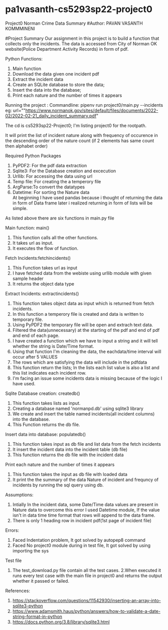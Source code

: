 # pa1vasanth-cs5293sp22-project0
Project0
Norman Crime Data Summary
#Author: PAVAN VASANTH KOMMMINENI

#Project Summary
Our assignment in this project is to build a function that collects only the incidents. The data is accessed from City of Norman OK website(Police Department Activity Records) in form of pdf.

Python Functions:
1. Main function
2. Download the data given one incident pdf
3. Extract the incident data
4. Create an SQLite database to store the data;
5. Insert the data into the database;
6. Print each nature and the number of times it appears

Running the project :
Commandline:
pipenv run project0/main.py --incidents <url>
eg: url=""https://www.normanok.gov/sites/default/files/documents/2022-02/2022-02-21_daily_incident_summary.pdf"

The cd is cs5293sp22-Project0; I'm listing project0 for the rootpath.

It will print the list of incident nature along with frequency of occurence in the descending order of the nature count (if 2 elements has same count then alphabet order)


Required Python Packages
1. PyPDF2: For the pdf data extraction
2. Sqlite3: For the Database creation and excecution
3. Urllib: For accessing the data using url
4. Temp file: For creating the a temperory file
5. ArgParse:To convert the datatypes
6. Datetime: For sorting the Nature data  
At beginning I have used pandas because i thought of returning the data in form of Data frame later i realized returning in form of lists will be simple.

As listed above there are six functions in main.py file

Main function: main()
1. This function calls all the other functions.
2. It takes url as input.
3. It executes the flow of function.

Fetch Incidents:fetchincidents()
1. This Function takes url as input
2. I have fetched data from the webiste using urllib module with given sample header 
3. It returns the object data type

Extract Incidents: extractincidents()
1. This function takes object data as input which is returned from fetch incidents.
2. In this function a temperory file is created and data is written to temporary file.
3. Using PyPDF2 the temporary file will be open and extrach text data.
4. Filtered the data(unnecessary) at the starting of the pdf and end of pdf and end of each page.
5. I have created a function which we have to input a string and it will tell whether the string is Date/Time format.
6. Using that function I'm cleaning the data, the eachdata/time interval will occur after 5 VALUES
7. The rows which are satisfying the data will include in the pdfdata 
8. This function return the lists; In the lists each list value is also a list and this  list indicates each incident row.
9. I'm facing an issue some incidents data is missing because of the logic I have used.

Sqlite Database creation: createdb()
1. This function takes lists as input.
2. Creating a database named 'normanpd.db' using sqlite3 library
3. We create and insert the table named incidents(all incident columns) into the database.
4. This Function returns the db file.

Insert data into database: populatedb()
1. This function takes input as db file and list data from the fetch incidents
2. It insert the incident data into the incident table (db file)
3. This function returns the db file with the incident data


Print each nature and the number of times it appears
1. This function takes the input as db file with loaded data
2. It print the the summary of the data Nature of incident and frequncy of incidents by  running the sql query using db.

Assumptions:
1. Intially In the incident data, some Date/Time data values are present in Nature data to overcome this error I used  Datetime module, If the value isn't in data time time format that rows will append to the data frame.
2. There is only 1 heading row in incident pdf(1st page of incident file)

Errors:
1. Faced Indentation problem, It got solved by autopep8 command
2. Faced No project0 module during in test file, It got solved by using importing the sys

Test file
1. The test_download.py file contain all the test cases.
2.When executed it runs every test case with the main file in project0 and returns the output whether it passed or failed.

References:
1. https://stackoverflow.com/questions/11542930/inserting-an-array-into-sqlite3-python
2. https://www.adamsmith.haus/python/answers/how-to-validate-a-date-string-format-in-python
3. https://docs.python.org/3.8/library/sqlite3.html

